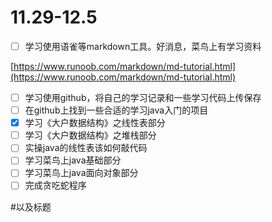 # 11.29-12.5
- [ ] 学习使用语雀等markdown工具。好消息，菜鸟上有学习资料

[https://www.runoob.com/markdown/md-tutorial.html](https://www.runoob.com/markdown/md-tutorial.html)

- [ ] 学习使用github，将自己的学习记录和一些学习代码上传保存
- [ ] 在github上找到一些合适的学习java入门的项目
- [x] 学习《大户数据结构》之线性表部分
- [ ] 学习《大户数据结构》之堆栈部分
- [ ] 实操java的线性表该如何敲代码
- [ ] 学习菜鸟上java基础部分
- [ ] 学习菜鸟上java面向对象部分
- [ ] 完成贪吃蛇程序

#以及标题
